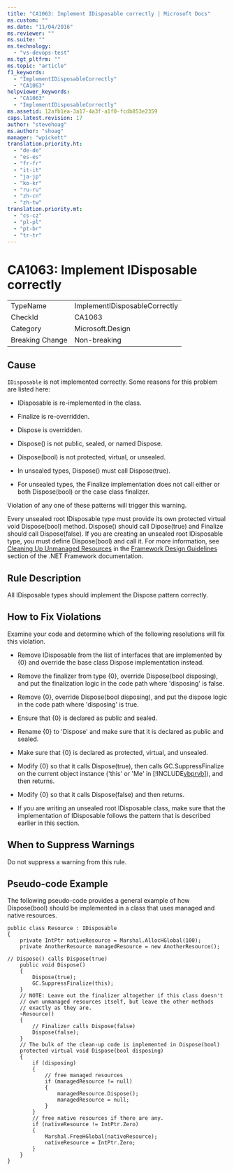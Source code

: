 ```yaml
---
title: "CA1063: Implement IDisposable correctly | Microsoft Docs"
ms.custom: ""
ms.date: "11/04/2016"
ms.reviewer: ""
ms.suite: ""
ms.technology: 
  - "vs-devops-test"
ms.tgt_pltfrm: ""
ms.topic: "article"
f1_keywords: 
  - "ImplementIDisposableCorrectly"
  - "CA1063"
helpviewer_keywords: 
  - "CA1063"
  - "ImplementIDisposableCorrectly"
ms.assetid: 12afb1ea-3a17-4a3f-a1f0-fcdb853e2359
caps.latest.revision: 17
author: "stevehoag"
ms.author: "shoag"
manager: "wpickett"
translation.priority.ht: 
  - "de-de"
  - "es-es"
  - "fr-fr"
  - "it-it"
  - "ja-jp"
  - "ko-kr"
  - "ru-ru"
  - "zh-cn"
  - "zh-tw"
translation.priority.mt: 
  - "cs-cz"
  - "pl-pl"
  - "pt-br"
  - "tr-tr"
---
```

# CA1063: Implement IDisposable correctly
|||  
|-|-|  
|TypeName|ImplementIDisposableCorrectly|  
|CheckId|CA1063|  
|Category|Microsoft.Design|  
|Breaking Change|Non-breaking|  
  
## Cause  
 `IDisposable` is not implemented correctly. Some reasons for this problem are listed here:  
  
-   IDisposable is re-implemented in the class.  
  
-   Finalize is re-overridden.  
  
-   Dispose is overridden.  
  
-   Dispose() is not public, sealed, or named Dispose.  
  
-   Dispose(bool) is not protected, virtual, or unsealed.  
  
-   In unsealed types, Dispose() must call Dispose(true).  
  
-   For unsealed types, the Finalize implementation does not call either or both Dispose(bool) or the case class finalizer.  
  
 Violation of any one of these patterns will trigger this warning.  
  
 Every unsealed root IDisposable type must provide its own protected virtual void Dispose(bool) method. Dispose() should call Dipose(true) and Finalize should call Dispose(false). If you are creating an unsealed root IDisposable type, you must define Dispose(bool) and call it. For more information, see [Cleaning Up Unmanaged Resources](../Topic/Cleaning%20Up%20Unmanaged%20Resources.md) in the [Framework Design Guidelines](../Topic/Framework%20Design%20Guidelines.md) section of the .NET Framework documentation.  
  
## Rule Description  
 All IDisposable types should implement the Dispose pattern correctly.  
  
## How to Fix Violations  
 Examine your code and determine which of the following resolutions will fix this violation.  
  
-   Remove IDisposable from the list of interfaces that are implemented by {0} and override the base class Dispose implementation instead.  
  
-   Remove the finalizer from type {0}, override Dispose(bool disposing), and put the finalization logic in the code path where 'disposing' is false.  
  
-   Remove {0}, override Dispose(bool disposing), and put the dispose logic in the code path where 'disposing' is true.  
  
-   Ensure that {0} is declared as public and sealed.  
  
-   Rename {0} to 'Dispose' and make sure that it is declared as public and sealed.  
  
-   Make sure that {0} is declared as protected, virtual, and unsealed.  
  
-   Modify {0} so that it calls Dispose(true), then calls GC.SuppressFinalize on the current object instance ('this' or 'Me' in [!INCLUDE[vbprvb](../code-quality/includes/vbprvb_md.md)]), and then returns.  
  
-   Modify {0} so that it calls Dispose(false) and then returns.  
  
-   If you are writing an unsealed root IDisposable class, make sure that the implementation of IDisposable follows the pattern that is described earlier in this section.  
  
## When to Suppress Warnings  
 Do not suppress a warning from this rule.  
  
## Pseudo-code Example  
 The following pseudo-code provides a general example of how Dispose(bool) should be implemented in a class that uses managed and native resources.  
  
```  
public class Resource : IDisposable   
{  
    private IntPtr nativeResource = Marshal.AllocHGlobal(100);  
    private AnotherResource managedResource = new AnotherResource();  
  
// Dispose() calls Dispose(true)  
    public void Dispose()  
    {  
        Dispose(true);  
        GC.SuppressFinalize(this);  
    }  
    // NOTE: Leave out the finalizer altogether if this class doesn't   
    // own unmanaged resources itself, but leave the other methods  
    // exactly as they are.   
    ~Resource()   
    {  
        // Finalizer calls Dispose(false)  
        Dispose(false);  
    }  
    // The bulk of the clean-up code is implemented in Dispose(bool)  
    protected virtual void Dispose(bool disposing)  
    {  
        if (disposing)   
        {  
            // free managed resources  
            if (managedResource != null)  
            {  
                managedResource.Dispose();  
                managedResource = null;  
            }  
        }  
        // free native resources if there are any.  
        if (nativeResource != IntPtr.Zero)   
        {  
            Marshal.FreeHGlobal(nativeResource);  
            nativeResource = IntPtr.Zero;  
        }  
    }  
}  
```